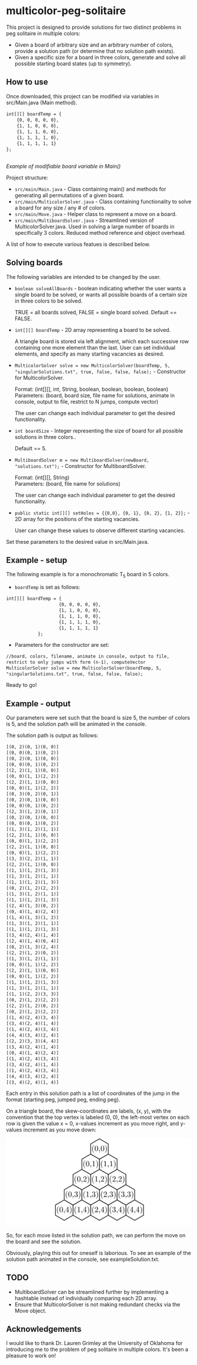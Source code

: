 # multicolor-peg-solitaire

This project is designed to provide solutions for two distinct problems in peg solitaire in multiple colors:
* Given a board of arbitrary size and an arbitrary number of colors, provide a solution path (or determine that no solution path exists).
* Given a specific size for a board in three colors, generate and solve all possible starting board states (up to symmetry).

## How to use

Once downloaded, this project can be modified via variables in src/Main.java (Main method).
```
int[][] boardTemp = {
	{0, 0, 0, 0, 0},
	{1, 1, 0, 0, 0},
	{1, 1, 1, 0, 0},
	{1, 1, 1, 1, 0},
	{1, 1, 1, 1, 1}
};
			
```
*Example of modifiable board variable in Main()*

Project structure:
* `src/main/Main.java` - Class containing main() and methods for generating all permutations of a given board.
* `src/main/MulticolorSolver.java` - Class containing functionality to solve a board for any size / any # of colors.
* `src/main/Move.java` - Helper class to represent a move on a board.
* `src/main/MultiboardSolver.java` - Streamlined version of MulticolorSolver.java. Used in solving a large number of boards in specifically 3 colors. Reduced method reference and object overhead.

A list of how to execute various featues is described below.


## Solving boards

The following variables are intended to be changed by the user.

* `boolean solveAllBoards` - boolean indicating whether the user wants a single board to be solved, or wants all possible boards of a certain size in three colors to be solved.

     TRUE = all boards solved, FALSE = single board solved. Default == FALSE.

* `int[][] boardTemp` - 2D array representing a board to be solved.

     A triangle board is stored via left alignment, which each successive row containing one more element than the last. User can set individual elements, and specify as many starting vacancies as desired.

* `MulticolorSolver solve = new MulticolorSolver(boardTemp, 5, "singularSolutions.txt", true, false, false, false);` - Constructor for MulticolorSolver.

     Format: (int[][], int, String, boolean, boolean, boolean, boolean) \
     Parameters: (board, board size, file name for solutions, animate in console, output to file, restrict to N jumps, compute vector)

     The user can change each individual parameter to get the desired functionality.

* `int boardSize` - Integer representing the size of board for all possible solutions in three colors..

     Default == 5.

* `MultiboardSolver m = new MultiboardSolver(newBoard, "solutions.txt");` - Constructor for MultiboardSolver.

     Format: (int[][], String) \
     Parameters: (board, file name for solutions)

     The user can change each individual parameter to get the desired functionality.

* `public static int[][] setHoles = {{0,0}, {0, 1}, {0, 2}, {1, 2}};` - 2D array for the positions of the starting vacancies.

     User can change these values to observe different starting vacancies.



Set these parameters to the desired value in src/Main.java.

## Example - setup

The following example is for a monochromatic T<sub>5</sub> board in 5 colors.

* `boardTemp` is set as follows:
```
int[][] boardTemp = {
					{0, 0, 0, 0, 0},
					{1, 1, 0, 0, 0},
					{1, 1, 1, 0, 0},
					{1, 1, 1, 1, 0},
					{1, 1, 1, 1, 1}
			};
```
* Parameters for the constructor are set:
```
//board, colors, filename, animate in console, output to file, restrict to only jumps with form (n-1), computeVector
MulticolorSolver solve = new MulticolorSolver(boardTemp, 5, "singularSolutions.txt", true, false, false, false);
```
Ready to go!

## Example - output

Our parameters were set such that the board is size 5, the number of colors is 5, and the solution path will be animated in the console.

The solution path is output as follows:
```
[(0, 2)(0, 1)(0, 0)]
[(0, 0)(0, 1)(0, 2)]
[(0, 2)(0, 1)(0, 0)]
[(0, 0)(0, 1)(0, 2)]
[(2, 2)(1, 1)(0, 0)]
[(0, 0)(1, 1)(2, 2)]
[(2, 2)(1, 1)(0, 0)]
[(0, 0)(1, 1)(2, 2)]
[(0, 3)(0, 2)(0, 1)]
[(0, 2)(0, 1)(0, 0)]
[(0, 0)(0, 1)(0, 2)]
[(2, 3)(1, 2)(0, 1)]
[(0, 2)(0, 1)(0, 0)]
[(0, 0)(0, 1)(0, 2)]
[(1, 3)(1, 2)(1, 1)]
[(2, 2)(1, 1)(0, 0)]
[(0, 0)(1, 1)(2, 2)]
[(2, 2)(1, 1)(0, 0)]
[(0, 0)(1, 1)(2, 2)]
[(3, 3)(2, 2)(1, 1)]
[(2, 2)(1, 1)(0, 0)]
[(1, 1)(1, 2)(1, 3)]
[(1, 3)(1, 2)(1, 1)]
[(1, 1)(1, 2)(1, 3)]
[(0, 2)(1, 2)(2, 2)]
[(1, 3)(1, 2)(1, 1)]
[(1, 1)(1, 2)(1, 3)]
[(2, 4)(1, 3)(0, 2)]
[(0, 4)(1, 4)(2, 4)]
[(1, 4)(1, 3)(1, 2)]
[(1, 3)(1, 2)(1, 1)]
[(1, 1)(1, 2)(1, 3)]
[(3, 4)(2, 4)(1, 4)]
[(2, 4)(1, 4)(0, 4)]
[(0, 2)(1, 3)(2, 4)]
[(2, 2)(1, 2)(0, 2)]
[(1, 3)(1, 2)(1, 1)]
[(0, 0)(1, 1)(2, 2)]
[(2, 2)(1, 1)(0, 0)]
[(0, 0)(1, 1)(2, 2)]
[(1, 1)(1, 2)(1, 3)]
[(1, 3)(1, 2)(1, 1)]
[(1, 1)(2, 2)(3, 3)]
[(0, 2)(1, 2)(2, 2)]
[(2, 2)(1, 2)(0, 2)]
[(0, 2)(1, 2)(2, 2)]
[(1, 4)(2, 4)(3, 4)]
[(3, 4)(2, 4)(1, 4)]
[(1, 4)(2, 4)(3, 4)]
[(4, 4)(3, 4)(2, 4)]
[(2, 2)(3, 3)(4, 4)]
[(3, 4)(2, 4)(1, 4)]
[(0, 4)(1, 4)(2, 4)]
[(1, 4)(2, 4)(3, 4)]
[(3, 4)(2, 4)(1, 4)]
[(1, 4)(2, 4)(3, 4)]
[(4, 4)(3, 4)(2, 4)]
[(3, 4)(2, 4)(1, 4)]
```
Each entry in this solution path is a list of coordinates of the jump in the format (starting peg, jumped peg, ending peg). 

On a triangle board, the skew-coordinates are labels, (x, y), with the convention that the top vertex is labeled (0, 0), the left-most vertex on each row is given the value x = 0, x-values increment as you move right, and y-values increment as you move down:

![Coordinate system](coordinateSystem.png)

So, for each move listed in the solution path, we can perform the move on the board and see the solution.

Obviously, playing this out for oneself is laborious. To see an example of the solution path animated in the console, see exampleSolution.txt.

## TODO

* MultiboardSolver can be streamlined further by implementing a hashtable instead of individually comparing each 2D array.
* Ensure that MulticolorSolver is not making redundant checks via the Move object.

## Acknowledgements

I would like to thank Dr. Lauren Grimley at the University of Oklahoma for introducing me to the problem of peg solitaire in multiple colors. It's been a pleasure to work on!